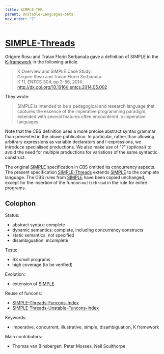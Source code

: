 ```yaml
---
title: SIMPLE-THR
parent: Unstable-Languages-beta
nav_order: "2"
---
```


[SIMPLE-Threads]
================

Grigore Rosu and Traian Florin Serbanuta gave a definition of
SIMPLE in the [K-framework] in the following article:

> K Overview and SIMPLE Case Study.  
> Grigore Rosu and Traian Florin Serbanuta.  
> K'11, ENTCS 304, pp 3-56, 2014.  
> <http://dx.doi.org/10.1016/j.entcs.2014.05.002>

They wrote:

> SIMPLE is intended to be a pedagogical and research language that captures
> the essence of the imperative programming paradigm, extended with several
> features often encountered in imperative languages.

Note that the CBS definition uses a more precise abstract syntax grammar than
presented in the above publication.  In particular, rather than allowing
arbitrary expressions as variable declarators and l-expressions, we introduce
specialised productions.  We also make use of "?" (optional) to avoid the
need for multiple productions for variations of the same syntactic construct.

The original [SIMPLE] specification in CBS omitted its concurrency aspects.
The present specification [SIMPLE-Threads] extends [SIMPLE] to the complete
language. The CBS rules from [SIMPLE] have been copied unchanged, except for the
insertion of the funcon `multithread` in the rule for entire programs.

Colophon
--------

Status:
- abstract syntax:   complete
- dynamic semantics: complete, including concurrency constructs
- static semantics:  not specified
- disambiguation:    incomplete

Tests:
- 63 small programs
- high coverage (to be verified)

Evolution:
- extension of [SIMPLE]

Reuse of funcons:
- [SIMPLE-Threads-Funcons-Index]
- [SIMPLE-Threads-Unstable-Funcons-Index]

Keywords:
- imperative, concurrent, illustrative, simple, disambiguation, K framework

Main contributors:
- Thomas van Binsbergen, Peter Mosses, Neil Sculthorpe

[K-framework]: http://kframework.org "HOME PAGE"
[SIMPLE]: ../../Languages-beta/SIMPLE
[Funcons-beta]: ../../Funcons-beta "FUNCONS-BETA"
[Unstable-Funcons-beta]: ../../Unstable-Funcons-beta "FUNCONS-BETA"
[Languages-beta]: ../../Languages-beta "LANGUAGES-BETA"
[Unstable-Languages-beta]: .. "UNSTABLE-LANGUAGES-BETA"
[SIMPLE-Threads]: SIMPLE-THR-cbs/SIMPLE-THR/SIMPLE-THR-Start
[SIMPLE-Threads-Funcons-Index]: SIMPLE-THR-cbs/SIMPLE-THR/SIMPLE-THR-Funcons-Index
[SIMPLE-Threads-Unstable-Funcons-Index]: SIMPLE-THR-cbs/SIMPLE-THR/SIMPLE-THR-Unstable-Funcons-Index
